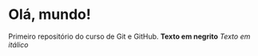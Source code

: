 # Olá, mundo!
 Primeiro repositório do curso de Git e GitHub.
**Texto em negrito**
*Texto em itálico*

